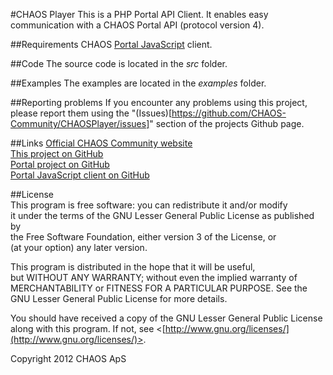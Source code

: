 #CHAOS Player
This is a PHP Portal API Client. It enables easy communication with a CHAOS Portal API (protocol version 4).

##Requirements
CHAOS [Portal JavaScript](https://github.com/CHAOS-Community/CHAOS.Portal.Client-JavaScript) client.

##Code
The source code is located in the *src* folder.  

##Examples
The examples are located in the *examples* folder.  

##Reporting problems
If you encounter any problems using this project, please report them using the "(Issues)[https://github.com/CHAOS-Community/CHAOSPlayer/issues]" section of the projects Github page.

##Links
[Official CHAOS Community website](http://www.chaos-community.org/)  
[This project on GitHub](https://github.com/CHAOS-Community/CHAOSPlayer)  
[Portal project on GitHub](https://github.com/CHAOS-Community/Portal)  
[Portal JavaScript client on GitHub](https://github.com/CHAOS-Community/CHAOS.Portal.Client-JavaScript)  

##License  
This program is free software: you can redistribute it and/or modify  
it under the terms of the GNU Lesser General Public License as published by  
the Free Software Foundation, either version 3 of the License, or  
(at your option) any later version.  
  
This program is distributed in the hope that it will be useful,  
but WITHOUT ANY WARRANTY; without even the implied warranty of  
MERCHANTABILITY or FITNESS FOR A PARTICULAR PURPOSE.  See the  
GNU Lesser General Public License for more details.  
  
You should have received a copy of the GNU Lesser General Public License  
along with this program.  If not, see <[http://www.gnu.org/licenses/](http://www.gnu.org/licenses/)>.  
  
Copyright 2012 CHAOS ApS